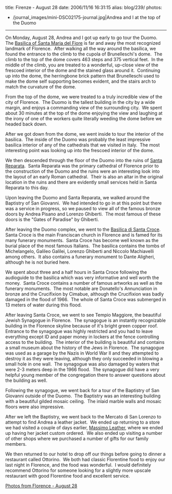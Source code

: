 title: Firenze - August 28
date: 2006/11/16 16:31:15
alias: blog/239/
photos:
- /journal_images/mini-DSC02175-journal.jpg|Andrea and I at the top of the Duomo
---
On Monday, August 28, Andrea and I got up early to go tour the Duomo.  The [Basilica of Santa Maria del Fiore](http://en.wikipedia.org/wiki/Santa_Maria_del_Fiore) is far and away the most recognized landmark of Florence.  After walking all the way around the basilica, we found the entrance to the climb to the cupola of Brunelleschi's dome.  The climb to the top of the dome covers 463 steps and 375 vertical feet.  In the middle of the climb, you are treated to a wonderful, up-close view of the frescoed interior of the dome and the stained glass around it.  Continuing up into the dome, the herringbone brick pattern that Brunelleschi used to make the dome self supporting becomes evident, and the stairs arch to match the curvature of the dome.

From the top of the dome, we were treated to a truly incredible view of the city of Florence.  The Duomo is the tallest building in the city by a wide margin, and enjoys a commanding view of the surrounding city.  We spent about 30 minutes at the top of the dome enjoying the view and laughing at the irony of one of the workers quite literally weeding the dome before we headed back down.

After we got down from the dome, we went inside to tour the interior of the basilica.  The inside of the Duomo was probably the least impressive basilica interior of any of the cathedrals that we visited in Italy.  The most interesting point was looking up into the frescoed interior of the dome.

We then descended through the floor of the Duomo into the ruins of [Santa Reparata](http://en.wikipedia.org/wiki/Santa_Reparata_%28Florence%29).  Santa Reparata was the primary cathedral of Florence prior to the construction of the Duomo and the ruins were an interesting look into the layout of an early Roman cathedral.  Their is also an altar in the original location in the ruins and there are evidently small services held in Santa Reparata to this day.

Upon leaving the Duomo and Santa Reparata, we walked around the Baptistry of San Giovanni.  We had intended to go in at this point but there was a service in progress, so we paused to view all of the famous bronze doors by Andrea Pisano and Lorenzo Ghiberti.  The most famous of these doors is the "Gates of Paradise" by Ghiberti.

After leaving the Duomo complex, we went to the [Basilica di Santa Croce](http://en.wikipedia.org/wiki/Basilica_di_Santa_Croce_di_Firenze).  Santa Croce is the main Franciscan church in Florence and is famed for its many funerary monuments.  Santa Croce has become well known as the burial place of the most famous Italians.  The basilica contains the tombs of Michelangelo, Galileo Galilei, Lorenzo Ghiberti and Niccolo Machiavelli among others.  It also contains a funerary monument to Dante Aligheri, although he is not buried here. 

We spent about three and a half hours in Santa Croce following the audioguide to the basilica which was very informative and well worth the money.  Santa Croce contains a number of famous artworks as well as the funerary monuments.  The most notable are Donatello's Annunciation in bronze and the Crucifixion by Cimabue, although the Crucifixion was badly damaged in the flood of 1966.  The whole of Santa Croce was submerged in 13 meters of water during this flood. 

After leaving Santa Croce, we went to see Tempio Maggiore, the beautiful Jewish Synagogue in Florence.  The synagogue is an instantly recognizable building in the Florence skyline because of it's bright green copper roof.  Entrance to the synagogue was highly restricted and you had to leave everything except ID and paper money in lockers at the fence controlling access to the building.  The interior of the building is beautiful and contains a small museum about the history of the Jews in Florence.  The synagogue was used as a garage by the Nazis in World War II and they attempted to destroy it as they were leaving, although they only succeeded in blowing a small hole in one wall.  The synagogue was also damaged by waters that were 2-3 meters deep in the 1966 flood.  The synagogue did have a very helpful young member of the congregation there to answer questions about the building as well.

Following the synagogue, we went back for a tour of the Baptistry of San Giovanni outside of the Duomo.  The Baptistry was an interesting building with a beautiful gilded mosaic ceiling.  The inlaid marble walls and mosaic floors were also impressive.

After we left the Baptistry, we went back to the Mercato di San Lorenzo to attempt to find Andrea a leather jacket.  We ended up returning to a store we had visited a couple of days earlier, [Massimo Leather](http://www.massimoleather.com/), where we ended up having her jacket custom ordered.  We also ended up visiting a number of other shops where we purchased a number of gifts for our family members.

We then returned to our hotel to drop off our things before going to dinner a restaurant called Ottorino.  We both had classic Florentine food to enjoy our last night in Florence, and the food was wonderful.  I would definitely recommend Ottorino for someone looking for a slightly more upscale restaurant with good Florentine food and excellent service.

[Photos from Florence - August 28](PhotoAlbum.aspx?ID=ITALY2006-DAY9)